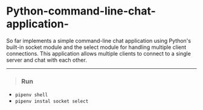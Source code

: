 # Python-command-line-chat-application-
 So far implements a simple command-line chat application using Python's built-in socket module and the select module for handling multiple client connections. This application allows multiple clients to connect to a single server and chat with each other.

<hr/>

> ### Run 
- `pipenv shell`
- `pipenv instal socket select`
